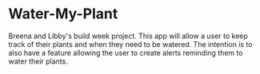 # Water-My-Plant
Breena and Libby's build week project. This app will allow a user to keep track of their plants and when they need to be watered. The intention is to also have a feature allowing the user to create alerts reminding them to water their plants. 
